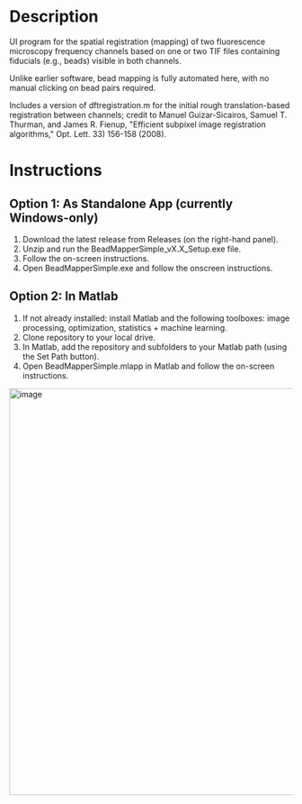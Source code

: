# Description
UI program for the spatial registration (mapping) of two fluorescence microscopy frequency channels based on one or two TIF files containing fiducials (e.g., beads) visible in both channels.

Unlike earlier software, bead mapping is fully automated here, with no manual clicking on bead pairs required.

Includes a version of dftregistration.m for the initial rough translation-based registration between channels; credit to Manuel Guizar-Sicairos, Samuel T. Thurman, and James R. Fienup, "Efficient subpixel image registration algorithms," Opt. Lett. 33) 156-158 (2008).

# Instructions
## Option 1: As Standalone App (currently Windows-only)
1. Download the latest release from Releases (on the right-hand panel).
2. Unzip and run the BeadMapperSimple_vX.X_Setup.exe file.
3. Follow the on-screen instructions.
4. Open BeadMapperSimple.exe and follow the onscreen instructions.

## Option 2: In Matlab
1. If not already installed: install Matlab and the following toolboxes: image processing, optimization, statistics + machine learning.
2. Clone repository to your local drive.
3. In Matlab, add the repository and subfolders to your Matlab path (using the Set Path button).
4. Open BeadMapperSimple.mlapp in Matlab and follow the on-screen instructions.

<img width="1027" height="722" alt="image" src="https://github.com/user-attachments/assets/6cedb1c8-d92b-4943-bcbe-9a8d4c0ad3b9" />
